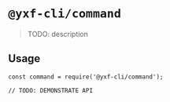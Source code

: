 # `@yxf-cli/command`

> TODO: description

## Usage

```
const command = require('@yxf-cli/command');

// TODO: DEMONSTRATE API
```
